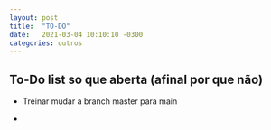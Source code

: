 ```yaml
---
layout: post
title:  "TO-DO"
date:   2021-03-04 10:10:10 -0300
categories: outros
---
```


## To-Do list so que aberta (afinal por que não)

- Treinar mudar a branch master para main

- 